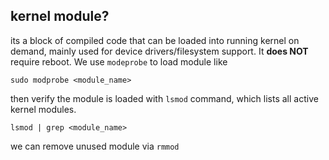 ## kernel module?
its a block of compiled code that can be loaded into running kernel on demand, mainly used for device drivers/filesystem support. It **does NOT** require reboot.
We use `modeprobe` to load module like
```
sudo modprobe <module_name>
```

then verify the module is loaded with `lsmod` command, which lists all active kernel modules.
```
lsmod | grep <module_name>
```

we can remove unused module via `rmmod`

